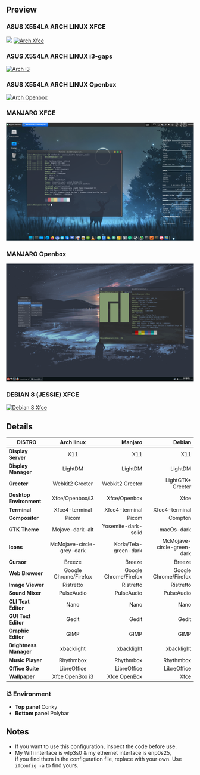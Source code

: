 ## Preview
### ASUS X554LA ARCH LINUX XFCE
[![](img.jpg)](img.jpg)
[![Arch Xfce](/.preview/archlinux_xfce_mac_os_theme.png?raw=true)](.preview/archlinux_xfce_mac_os_theme.png?raw=true)
<br />
### ASUS X554LA ARCH LINUX i3-gaps
[![Arch i3](.preview/archlinux_i3.png?raw=true)](.preview/archlinux_i3.png?raw=true)
<br />
### ASUS X554LA ARCH LINUX Openbox
[![Arch Openbox](.preview/archlinux_openbox.png?raw=true)](.preview/archlinux_openbox.png?raw=true)
<br />
### MANJARO XFCE
[![Manjaro Xfce](.preview/manjaro_xfce.png?raw=true)](.preview/manjaro_xfce.png?raw=true)
<br />
### MANJARO Openbox
[![Manjaro Xfce](.preview/manjaro_openbox.png?raw=true)](.preview/manjaro_openbox.png?raw=true)
<br />
### DEBIAN 8 (JESSIE) XFCE
[![Debian 8 Xfce](.preview/debian_xfce.png?raw=true)](.preview/debian_xfce.png?raw=true)
<br />
## Details

| **DISTRO**  | Arch linux |  Manjaro | Debian  |
|----------|:-------------:|------:|------:|
| **Display Server** |X11|X11|X11|X11|
| **Display Manager** |LightDM|LightDM|LightDM|LightDM|
| **Greeter** |Webkit2 Greeter|Webkit2 Greeter|LightGTK+ Greeter|LightGTK+ Greeter|
| **Desktop Environment** |Xfce/Openbox/i3|Xfce/Openbox|Xfce|Xfce|
| **Terminal**|Xfce4-terminal|Xfce4-terminal|Xfce4-terminal|Xfce4-terminal|
| **Compositor** |Picom|Picom|Compton|Compton|
| **GTK Theme**|Mojave-dark-alt|Yosemite-dark-solid|macOs-dark|macOs-dark|
| **Icons** |McMojave-circle-grey-dark|Korla/Tela-green-dark|McMojave-circle-green-dark|Mojave-CT|
| **Cursor** |Breeze|Breeze|Breeze|Breeze|
| **Web Browser** |Google Chrome/Firefox|Google Chrome/Firefox|Google Chrome/Firefox|Google Chrome/Firefox|
| **Image Viewer** |Ristretto|Ristretto|Ristretto|Ristretto|
| **Sound Mixer** |PulseAudio|PulseAudio|PulseAudio|PulseAudio|
| **CLI Text Editor** |Nano|Nano|Nano|Nano|
| **GUI Text Editor** |Gedit|Gedit|Gedit|Gedit|
| **Graphic Editor** |GIMP|GIMP|GIMP|GIMP|
| **Brightness Manager** |xbacklight|xbacklight|xbacklight|xbacklight|
| **Music Player** |Rhythmbox|Rhythmbox|Rhythmbox|Rhythmbox|
| **Office Suite** |LibreOffice|LibreOffice|LibreOffice|LibreOffice|
|**Wallpaper**| [Xfce](https://wallhaven.cc/w/zm5pxv) [OpenBox](https://wallhaven.cc/w/e7ozyw) [i3](https://wallhaven.cc/w/0j61em) |  [Xfce](https://wallhaven.cc/w/2em38y) [OpenBox](https://www.artstation.com/artwork/PogY81)|  [Xfce](https://wallhaven.cc/w/n67xlq) | [Xfce](https://wallhaven.cc/w/r21gd7)|



### i3 Environment
- **Top panel** Conky
- **Bottom panel** Polybar

## Notes
- If you want to use this configuration, inspect the code before use.
- My Wifi interface is wlp3s0 & my ethernet interface is enp0s25,<br />
if you find them in the configuration file, replace with your own. Use `ifconfig -a` to find yours.
